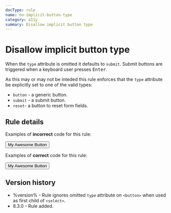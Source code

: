 ```yaml
---
docType: rule
name: no-implicit-button-type
category: a11y
summary: Disallow implicit button type
---
```


# Disallow implicit button type

When the `type` attribute is omitted it defaults to `submit`.
Submit buttons are triggered when a keyboard user presses <kbd>Enter</kbd>.

As this may or may not be inteded this rule enforces that the `type` attribute be explicitly set to one of the valid types:

- `button` - a generic button.
- `submit` - a submit button.
- `reset`- a button to reset form fields.

## Rule details

Examples of **incorrect** code for this rule:

<validate name="incorrect" rules="no-implicit-button-type">
	<button>My Awesome Button</button>
</validate>

Examples of **correct** code for this rule:

<validate name="correct" rules="no-implicit-button-type">
	<button type="button">My Awesome Button</button>
</validate>

## Version history

- %version% - Rule ignores omitted `type` attribute on `<button>` when used as first child of `<select>`.
- 8.3.0 - Rule added.
